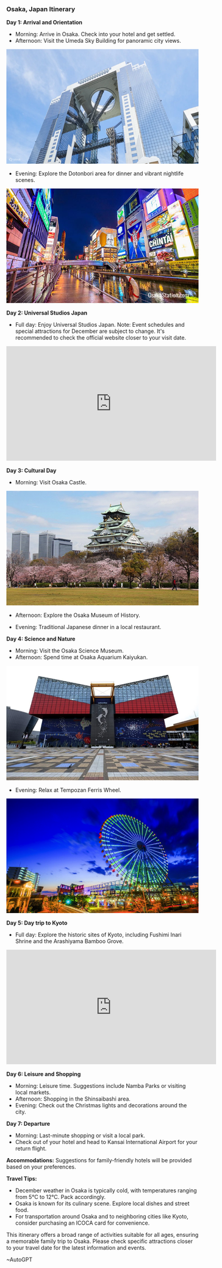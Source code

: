 ### Osaka, Japan Itinerary

**Day 1: Arrival and Orientation**
- Morning: Arrive in Osaka. Check into your hotel and get settled.
- Afternoon: Visit the Umeda Sky Building for panoramic city views.

<div style="text-align: center;">
<img src="images/umeda_sky_building.png" width="550" height="300">
</div>

- Evening: Explore the Dotonbori area for dinner and vibrant nightlife scenes.

<div style="text-align: center;">
<img src="images/dotonbori.png" width="550" height="300">
</div>

**Day 2: Universal Studios Japan**
- Full day: Enjoy Universal Studios Japan. Note: Event schedules and special attractions for December are subject to change. It's recommended to check the official website closer to your visit date.

<div style="text-align: center;">
<iframe width="550" height="300" src="https://www.youtube.com/embed/bBkCbm4b0vI?si=uNclmth-2M4nINLf" frameborder="0" allow="accelerometer; autoplay; clipboard-write; encrypted-media; gyroscope; picture-in-picture" allowfullscreen></iframe>
</div>

**Day 3: Cultural Day**
- Morning: Visit Osaka Castle.

<div style="text-align: center;">
<img src="images/osakajo.png" width="550" height="300">
</div>

- Afternoon: Explore the Osaka Museum of History.

- Evening: Traditional Japanese dinner in a local restaurant.

**Day 4: Science and Nature**
- Morning: Visit the Osaka Science Museum.
- Afternoon: Spend time at Osaka Aquarium Kaiyukan.

<div style="text-align: center;">
<img src="images/kaiyukan.png" width="550" height="300">
</div>

- Evening: Relax at Tempozan Ferris Wheel.

<div style="text-align: center;">
<img src="images/tempozan.png" width="550" height="300">
</div>

**Day 5: Day trip to Kyoto**
- Full day: Explore the historic sites of Kyoto, including Fushimi Inari Shrine and the Arashiyama Bamboo Grove.

<div style="text-align: center;">
<iframe width="550" height="300" src="https://www.youtube.com/embed/2G0Hh8f9Cc8?si=01QBZLLBPLCnU6SE" frameborder="0" allow="accelerometer; autoplay; clipboard-write; encrypted-media; gyroscope; picture-in-picture" allowfullscreen></iframe>
</div>

**Day 6: Leisure and Shopping**
- Morning: Leisure time. Suggestions include Namba Parks or visiting local markets.
- Afternoon: Shopping in the Shinsaibashi area.
- Evening: Check out the Christmas lights and decorations around the city.

**Day 7: Departure**
- Morning: Last-minute shopping or visit a local park.
- Check out of your hotel and head to Kansai International Airport for your return flight.

**Accommodations:** Suggestions for family-friendly hotels will be provided based on your preferences.

**Travel Tips:**
- December weather in Osaka is typically cold, with temperatures ranging from 5°C to 12°C. Pack accordingly.
- Osaka is known for its culinary scene. Explore local dishes and street food.
- For transportation around Osaka and to neighboring cities like Kyoto, consider purchasing an ICOCA card for convenience.

This itinerary offers a broad range of activities suitable for all ages, ensuring a memorable family trip to Osaka. Please check specific attractions closer to your travel date for the latest information and events.

~AutoGPT